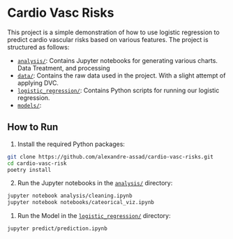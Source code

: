 # Cardio Vasc Risks

This project is a simple demonstration of how to use logistic regression to predict cardio vascular risks based on various features. The project is structured as follows:

- [`analysis/`](analysis/): Contains Jupyter notebooks for generating various charts. Data Treatment, and processing
- [`data/`](data/): Contains the raw data used in the project. With a slight attempt of applying DVC.
- [`logistic_regression/`](logistic_regression/): Contains Python scripts for running our logistic regression.
- [`models/`](models/): 

## How to Run

1. Install the required Python packages:

```sh
git clone https://github.com/alexandre-assad/cardio-vasc-risks.git
cd cardio-vasc-risk
poetry install
```

2. Run the Jupyter notebooks in the [`analysis/`](analysis/) directory:

```sh   
jupyter notebook analysis/cleaning.ipynb
jupyter notebook notebooks/cateorical_viz.ipynb
```

1. Run the Model in the [`logistic_regression/`](logistic_regression/) directory:

```sh
jupyter predict/prediction.ipynb
```

## 